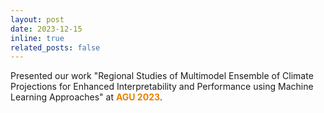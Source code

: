 ```yaml
---
layout: post
date: 2023-12-15
inline: true
related_posts: false
---
```


Presented our work "Regional Studies of Multimodel Ensemble of Climate Projections for Enhanced Interpretability and Performance using Machine Learning Approaches" at **<span style="color:#EB7F00">AGU 2023</span>**.

